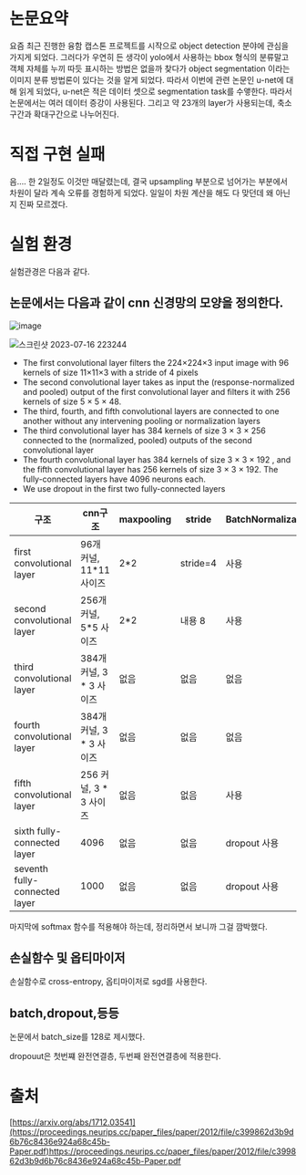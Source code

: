 # 논문요약
요즘 최근 진행한 융함 캡스톤 프로젝트를 시작으로 object detection 분야에 관심을 가지게 되었다. 그러다가 우연히 든 생각이 yolo에서 사용하는 bbox 형식의 분류말고 객체 자체를 누끼 따듯 표시하는 방법은 없을까 찾다가 object segmentation 이라는 이미지 분류 방법론이 있다는 것을 알게 되었다. 따라서 이번에 관련 논문인 u-net에 대해 읽게 되었다, u-net은 적은 데이터 셋으로 segmentation task를 수앻한다. 따라서 논문에서는 여러 데이터 증강이 사용된다. 그리고 약 23개의 layer가 사용되는데, 축소 구간과 확대구간으로 나누어진다.

# 직접 구현 실패
음.... 한 2일정도 이것만 매달렸는데, 결국 upsampling 부분으로 넘어가는 부분에서 차원이 달라 계속 오류를 경험하게 되었다. 일일이 차원 계산을 해도 다 맞던데 왜 아닌지 진짜 모르겠다.   


# 실험 환경

실험관경은 다음과 같다.
## 논문에서는 다음과 같이 cnn 신경망의 모양을 정의한다. 

![image](https://github.com/stockmanager1/ml-paper-review/assets/95357946/60489433-d0ac-4f18-b597-ead4245ad1de)

![스크린샷 2023-07-16 223244](https://github.com/stockmanager1/ml-paper-review/assets/95357946/f9326dcd-bfc5-4c99-95b7-580e73000e2e)

* The first convolutional layer filters the 224×224×3 input image with 96 kernels of size 11×11×3 with a stride of 4 pixels
* The second convolutional layer takes as input the (response-normalized and pooled) output of the first convolutional layer and filters it with 256 kernels of size 5 × 5 × 48.
* The third, fourth, and fifth convolutional layers are connected to one another without any intervening pooling or normalization layers
* The third convolutional layer has 384 kernels of size 3 × 3 × 256 connected to the (normalized, pooled) outputs of the second convolutional layer
*  The fourth convolutional layer has 384 kernels of size 3 × 3 × 192 , and the fifth convolutional layer has 256 kernels of size 3 × 3 × 192. The fully-connected layers have 4096 neurons each.
*  We use dropout in the first two fully-connected layers 
  
|구조|cnn구조|maxpooling|stride|BatchNormalization|
|---|---|---|---|---|
|first convolutional layer|96개 커널, 11*11 사이즈|2*2|stride=4|사용|
|second convolutional layer|256개 커널, 5*5 사이즈|2*2|내용 8|사용|
|third convolutional layer|384개 커널, 3 * 3 사이즈|없음|없음|없음|
|fourth convolutional layer|384개 커널, 3 * 3 사이즈|없음|없음|없음|
|fifth convolutional layer|256 커널, 3 * 3 사이즈|없음|없음|사용|
|sixth fully-connected layer|4096|없음|없음|dropout 사용|
|seventh fully-connected layer|1000|없음|없음|dropout 사용|


마지막에 softmax 함수를 적용해야 하는데, 정리하면서 보니까 그걸 깜박했다. 
## 손실함수 및 옵티마이저
손실함수로 cross-entropy, 옵티마이저로 sgd를 사용한다.

## batch,dropout,등등
 논문에서 batch_size를 128로 제시했다.

 dropouut은 첫번쨰 완전연결층, 두번째 완전연결층에 적용한다.


# 출처
[https://arxiv.org/abs/1712.03541](https://proceedings.neurips.cc/paper_files/paper/2012/file/c399862d3b9d6b76c8436e924a68c45b-Paper.pdf)https://proceedings.neurips.cc/paper_files/paper/2012/file/c399862d3b9d6b76c8436e924a68c45b-Paper.pdf
